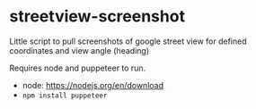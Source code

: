 # streetview-screenshot
Little script to pull screenshots of google street view for defined coordinates and view angle (heading)

Requires node and puppeteer to run. 

- node: https://nodejs.org/en/download
- `npm install puppeteer`

